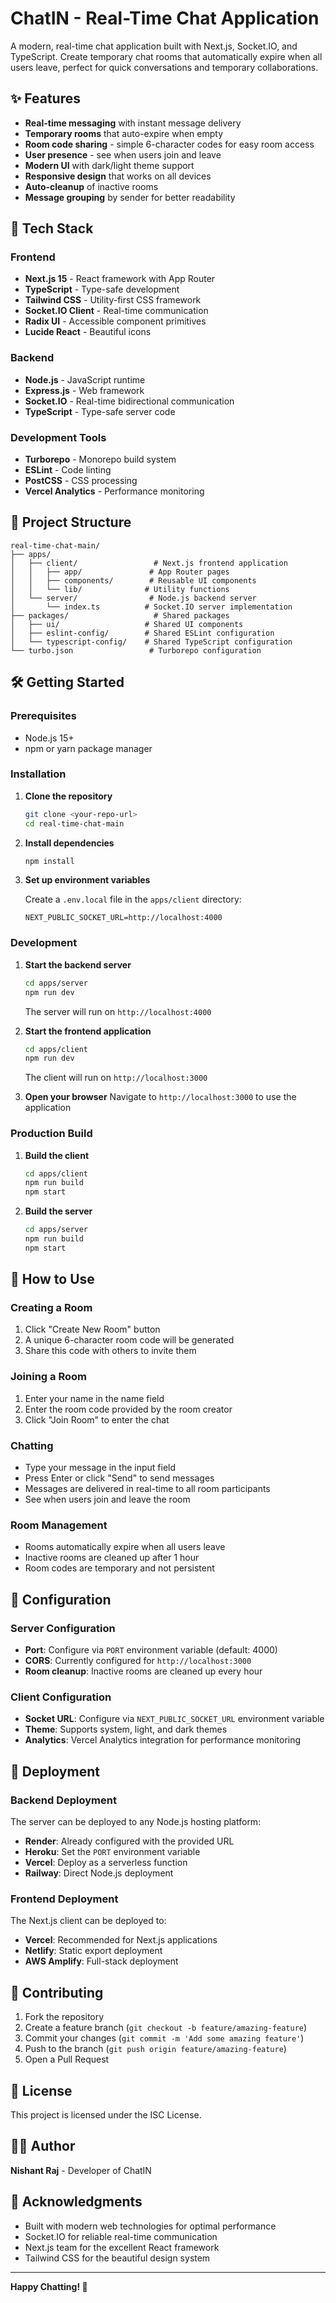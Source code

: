 # ChatIN - Real-Time Chat Application

A modern, real-time chat application built with Next.js, Socket.IO, and TypeScript. Create temporary chat rooms that automatically expire when all users leave, perfect for quick conversations and temporary collaborations.

## ✨ Features

- **Real-time messaging** with instant message delivery
- **Temporary rooms** that auto-expire when empty
- **Room code sharing** - simple 6-character codes for easy room access
- **User presence** - see when users join and leave
- **Modern UI** with dark/light theme support
- **Responsive design** that works on all devices
- **Auto-cleanup** of inactive rooms
- **Message grouping** by sender for better readability

## 🚀 Tech Stack

### Frontend
- **Next.js 15** - React framework with App Router
- **TypeScript** - Type-safe development
- **Tailwind CSS** - Utility-first CSS framework
- **Socket.IO Client** - Real-time communication
- **Radix UI** - Accessible component primitives
- **Lucide React** - Beautiful icons

### Backend
- **Node.js** - JavaScript runtime
- **Express.js** - Web framework
- **Socket.IO** - Real-time bidirectional communication
- **TypeScript** - Type-safe server code

### Development Tools
- **Turborepo** - Monorepo build system
- **ESLint** - Code linting
- **PostCSS** - CSS processing
- **Vercel Analytics** - Performance monitoring

## 📁 Project Structure

```
real-time-chat-main/
├── apps/
│   ├── client/                 # Next.js frontend application
│   │   ├── app/               # App Router pages
│   │   ├── components/        # Reusable UI components
│   │   └── lib/              # Utility functions
│   └── server/                # Node.js backend server
│       └── index.ts          # Socket.IO server implementation
├── packages/                   # Shared packages
│   ├── ui/                   # Shared UI components
│   ├── eslint-config/        # Shared ESLint configuration
│   └── typescript-config/    # Shared TypeScript configuration
└── turbo.json                 # Turborepo configuration
```

## 🛠️ Getting Started

### Prerequisites

- Node.js 15+ 
- npm or yarn package manager

### Installation

1. **Clone the repository**
   ```bash
   git clone <your-repo-url>
   cd real-time-chat-main
   ```

2. **Install dependencies**
   ```bash
   npm install
   ```

3. **Set up environment variables**
   
   Create a `.env.local` file in the `apps/client` directory:
   ```env
   NEXT_PUBLIC_SOCKET_URL=http://localhost:4000
   ```

### Development

1. **Start the backend server**
   ```bash
   cd apps/server
   npm run dev
   ```
   The server will run on `http://localhost:4000`

2. **Start the frontend application**
   ```bash
   cd apps/client
   npm run dev
   ```
   The client will run on `http://localhost:3000`

3. **Open your browser**
   Navigate to `http://localhost:3000` to use the application

### Production Build

1. **Build the client**
   ```bash
   cd apps/client
   npm run build
   npm start
   ```

2. **Build the server**
   ```bash
   cd apps/server
   npm run build
   npm start
   ```

## 🎯 How to Use

### Creating a Room
1. Click "Create New Room" button
2. A unique 6-character room code will be generated
3. Share this code with others to invite them

### Joining a Room
1. Enter your name in the name field
2. Enter the room code provided by the room creator
3. Click "Join Room" to enter the chat

### Chatting
- Type your message in the input field
- Press Enter or click "Send" to send messages
- Messages are delivered in real-time to all room participants
- See when users join and leave the room

### Room Management
- Rooms automatically expire when all users leave
- Inactive rooms are cleaned up after 1 hour
- Room codes are temporary and not persistent

## 🔧 Configuration

### Server Configuration
- **Port**: Configure via `PORT` environment variable (default: 4000)
- **CORS**: Currently configured for `http://localhost:3000`
- **Room cleanup**: Inactive rooms are cleaned up every hour

### Client Configuration
- **Socket URL**: Configure via `NEXT_PUBLIC_SOCKET_URL` environment variable
- **Theme**: Supports system, light, and dark themes
- **Analytics**: Vercel Analytics integration for performance monitoring

## 🚀 Deployment

### Backend Deployment
The server can be deployed to any Node.js hosting platform:
- **Render**: Already configured with the provided URL
- **Heroku**: Set the `PORT` environment variable
- **Vercel**: Deploy as a serverless function
- **Railway**: Direct Node.js deployment

### Frontend Deployment
The Next.js client can be deployed to:
- **Vercel**: Recommended for Next.js applications
- **Netlify**: Static export deployment
- **AWS Amplify**: Full-stack deployment

## 🤝 Contributing

1. Fork the repository
2. Create a feature branch (`git checkout -b feature/amazing-feature`)
3. Commit your changes (`git commit -m 'Add some amazing feature'`)
4. Push to the branch (`git push origin feature/amazing-feature`)
5. Open a Pull Request

## 📝 License

This project is licensed under the ISC License.

## 👨‍💻 Author

**Nishant Raj** - Developer of ChatIN

## 🙏 Acknowledgments

- Built with modern web technologies for optimal performance
- Socket.IO for reliable real-time communication
- Next.js team for the excellent React framework
- Tailwind CSS for the beautiful design system

---

**Happy Chatting! 💬**
